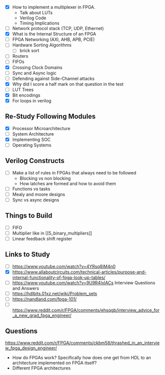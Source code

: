 - [x] How to implement a multiplexer in FPGA. 
	* Talk about LUTs
	* Verilog Code
	* Timing Implications
- [ ] Network protocol stack (TCP, UDP, Ethernet)
- [x] What is the Internal Structure of an FPGA
- [ ] FPGA Networking (AXI, AHB, APB, PCIE)
- [ ] Hardware Sorting Algorithms
	- [ ] brick sort
- [ ] Routers
- [ ] FIFOs
- [x] Crossing Clock Domains
- [ ] Sync and Async logic
- [ ] Defending against Side-Channel attacks
- [x] Why did I score a half mark on that question in the test
- [ ] LUT Trees
- [x] Bit encodings
- [x] For loops in verilog

## Re-Study Following Modules
- [x] Processor Microarchitecture
- [ ]  System Architecture
- [x] Implementing SOC
- [ ] Operating Systems

## Verilog Constructs
- [ ] Make a list of rules in FPGAs that always need to be followed
	* Blocking vs non blocking 
	* How latches are formed and how to avoid them
- [ ] Functions vs tasks
- [ ] Mealy and moore designs
- [ ] Sync vs async designs

## Things to Build
- [ ] FIFO
- [ ] Multiplier like in [[5_binary_multipliers]]
- [ ] Linear feedback shift register
## Links to Study
- [ ] https://www.youtube.com/watch?v=4YRsq8iM4n0
- [x] https://www.allaboutcircuits.com/technical-articles/purpose-and-internal-functionality-of-fpga-look-up-tables/
- [ ] https://www.youtube.com/watch?v=9U9R4IxIACs Interview Questions and Answers
- [ ] https://hdlbits.01xz.net/wiki/Problem_sets
- [ ] https://nandland.com/fpga-101/
- [ ] https://www.reddit.com/r/FPGA/comments/ehsqgb/interview_advice_for_a_new_grad_fpga_engineer/
## Questions
https://www.reddit.com/r/FPGA/comments/ckbm58/thrashed_in_an_interview_fpga_design_engineer/
* How do FPGAs work? Specifically how does one get from HDL to an architecture implemented on FPGA itself?
* Different FPGA architectures
